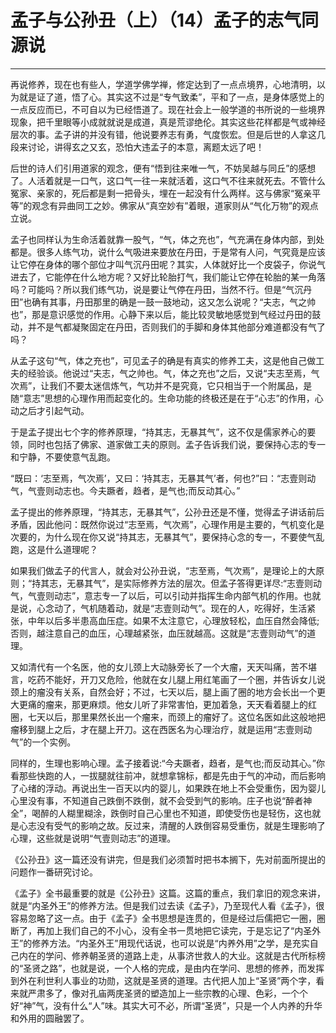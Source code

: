 # 孟子与公孙丑（上）（14）孟子的志气同源说

------

再说修养，现在也有些人，学道学佛学禅，修定达到了一点点境界，心地清明，以为就是证了道，悟了心。其实这不过是“专气致柔”，平和了一点，是身体感觉上的一点反应而已，不可自以为已经悟道了。现在社会上一般学道的书所说的一些境界现象，把千里眼等小成就就说是成道，真是荒谬绝伦。其实这些花样都是气或神经层次的事。孟子讲的并没有错，他说要养志有勇，气度恢宏。但是后世的人拿这几段来讨论，讲得玄之又玄，恐怕大违孟子的本意，离题太远了吧！

后世的诗人们引用道家的观念，便有“悟到往来唯一气，不妨吴越与同丘”的感想了。人活着就是一口气，这口气一往一来就活着，这口气不往来就死去。不管什么冤家、亲家的，死后都是剩一把骨头，埋在一起没有什么两样。这与佛家“冤亲平等”的观念有异曲同工之妙。佛家从“真空妙有”着眼，道家则从“气化万物”的观点立说。

孟子也同样认为生命活着就靠一股气，“气，体之充也”，气充满在身体内部，到处都是。很多人练气功，说什么气吸进来要放在丹田，于是常有人问，气究竟是应该让它停在身体的哪个部位才叫气沉丹田呢？其实，人体就好比一个皮袋子，你说气进去了，它能停在什么地方呢？又好比轮胎打气，我们能让它停在轮胎的某一角落吗？可能吗？所以我们练气功，说是要让气停在丹田，当然不行。但是“气沉丹田”也确有其事，丹田那里的确是一鼓一鼓地动，这又怎么说呢？“夫志，气之帅也”，那是意识感觉的作用。心静下来以后，能比较灵敏地感觉到气经过丹田的鼓动，并不是气都凝聚固定在丹田，否则我们的手脚和身体其他部分难道都没有气了吗？

从孟子这句“气，体之充也”，可见孟子的确是有真实的修养工夫，这是他自己做工夫的经验谈。他说过“夫志，气之帅也。气，体之充也”之后，又说“夫志至焉，气次焉”，让我们不要太迷信炼气，气功并不是究竟，它只相当于一个附属品，是随“意志”思想的心理作用而起变化的。生命功能的终极还是在于“心志”的作用，心动之后才引起气动。

于是孟子提出七个字的修养原理，“持其志，无暴其气”，这不仅是儒家养心的要领，同时也包括了佛家、道家做工夫的原则。孟子告诉我们说，要保持心志的专一和宁静，不要使意气乱跑。

“既曰：‘志至焉，气次焉’，又曰：‘持其志，无暴其气’者，何也?”曰：“志壹则动气，气壹则动志也。今夫蹶者，趋者，是气也;而反动其心。”

孟子提出的修养原理，“持其志，无暴其气”，公孙丑还是不懂，觉得孟子讲话前后矛盾，因此他问：既然你说过“志至焉，气次焉”，心理作用是主要的，气机变化是次要的，为什么现在你又说“持其志，无暴其气”，要保持心念的专一，不要使气乱跑，这是什么道理呢？

如果我们做孟子的代言人，就会对公孙丑说，“志至焉，气次焉”，是理论上的大原则；“持其志，无暴其气”，是实际修养方法的层次。但孟子答得更详尽:“志壹则动气，气壹则动志”，意志专一了以后，可以引动并指挥生命内部气机的作用。也就是说，心念动了，气机随着动，就是“志壹则动气”。现在的人，吃得好，生活紧张，中年以后多半患高血压症。如果不太注意它，心理放轻松，血压自然会降低;否则，越注意自己的血压，心理越紧张，血压就越高。这就是“志壹则动气”的道理。

又如清代有一个名医，他的女儿颈上大动脉旁长了一个大瘤，天天叫痛，苦不堪言，吃药不能好，开刀又危险，他就在女儿腿上用红笔画了一个圈，并告诉女儿说颈上的瘤没有关系，自然会好；不过，七天以后，腿上画了圈的地方会长出一个更大更痛的瘤来，那更麻烦。他女儿听了非常害怕，更加着急，天天看着腿上的红圈，七天以后，那里果然长出一个瘤来，而颈上的瘤好了。这位名医如此这般地把瘤移到腿上之后，才在腿上开刀。这在西医名为心理治疗，就是运用“志壹则动气”的一个实例。

同样的，生理也影响心理。孟子接着说:“今夫蹶者，趋者，是气也;而反动其心。”你看那些快跑的人，一拔腿就往前冲，就想拿锦标，都是先由于气的冲动，而后影响了心绪的浮动。再说出生一百天以内的婴儿，如果跌在地上不会受重伤，因为婴儿心里没有事，不知道自己跌倒不跌倒，就不会受到气的影响。庄子也说“醉者神全”，喝醉的人糊里糊涂，跌倒时自己心里也不知道，即使受伤也是轻伤，这也就是心志没有受气的影响之故。反过来，清醒的人跌倒容易受重伤，就是生理影响了心理，这些就是说明“气壹则动志”的道理。

《公孙丑》这一篇还没有讲完，但是我们必须暂时把书本搁下，先对前面所提出的问题作一番研究讨论。

《孟子》全书最重要的就是《公孙丑》这篇。这篇的重点，我们拿旧的观念来讲，就是“内圣外王”的修养方法。但是我们过去读《孟子》，乃至现代人看《孟子》，很容易忽略了这一点。由于《孟子》全书思想是连贯的，但是经过后儒把它一圈，圈断了，再加上我们自己的不小心，没有全书一贯地把它读完，于是忘记了“内圣外王”的修养方法。“内圣外王”用现代话说，也可以说是“内养外用”之学，是充实自己内在的学问、修养朝圣贤的道路上走，从事济世救人的大业。这就是古代所标榜的“圣贤之路”，也就是说，一个人格的完成，是由内在学问、思想的修养，而发挥到外在利世利人事业的功勋，这就是圣贤的道理。古代把人加上“圣贤”两个字，看来就严肃多了，像对孔庙两庑圣贤的塑造加上一些宗教的心理、色彩，一个个好“神”气，没有什么“人”味。其实大可不必，所谓“圣贤”，只是一个人内养的升华和外用的圆融罢了。

